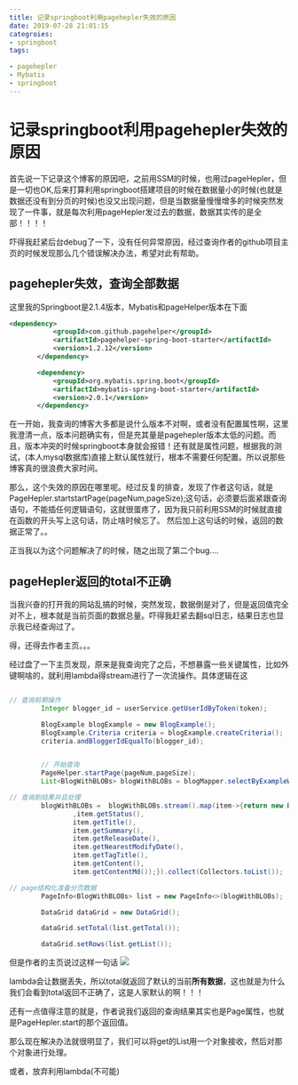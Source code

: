 ```yaml
---
title: 记录springboot利用pagehepler失效的原因
date: 2019-07-28 21:01:15
categroies:
- springboot
tags:

- pagehepler
- Mybatis
- springboot
---
```


# 记录springboot利用pagehepler失效的原因

首先说一下记录这个博客的原因吧，之前用SSM的时候，也用过pageHepler，但是一切也OK,后来打算利用springboot搭建项目的时候在数据量小的时候(也就是数据还没有到分页的时候)也没又出现问题，但是当数据量慢慢增多的时候突然发现了一件事，就是每次利用pageHepler发过去的数据，数据其实传的是全部！！！！

吓得我赶紧后台debug了一下，没有任何异常原因，经过查询作者的github项目主页的时候发现那么几个错误解决办法，希望对此有帮助。


## pagehepler失效，查询全部数据

这里我的Springboot是2.1.4版本，Mybatis和pageHelper版本在下面
```xml
<dependency>
           <groupId>com.github.pagehelper</groupId>
           <artifactId>pagehelper-spring-boot-starter</artifactId>
           <version>1.2.12</version>
       </dependency>

       <dependency>
           <groupId>org.mybatis.spring.boot</groupId>
           <artifactId>mybatis-spring-boot-starter</artifactId>
           <version>2.0.1</version>
       </dependency>
```

在一开始，我查询的博客大多都是说什么版本不对啊，或者没有配置属性啊，这里我澄清一点，版本问题确实有，但是充其量是pagehepler版本太低的问题。而且，版本冲突的时候springboot本身就会报错！还有就是属性问题，根据我的测试，(本人mysql数据库)直接上默认属性就行，根本不需要任何配置。所以说那些博客真的很浪费大家时间。


那么，这个失效的原因在哪里呢。经过反复的排查，发现了作者这句话，就是PageHepler.startstartPage(pageNum,pageSize);这句话，必须要后面紧跟查询语句，不能插任何逻辑语句，这就很蛋疼了，因为我只前利用SSM的时候就直接在函数的开头写上这句话，防止啥时候忘了。
然后加上这句话的时候，返回的数据正常了。。

正当我以为这个问题解决了的时候，随之出现了第二个bug....

## pageHepler返回的total不正确

当我兴奋的打开我的网站乱搞的时候，突然发现，数据倒是对了，但是返回值完全对不上，根本就是当前页面的数据总量。吓得我赶紧去翻sql日志，结果日志也显示我已经查询过了。

得，还得去作者主页。。。

经过盘了一下主页发现，原来是我查询完了之后，不想暴露一些关键属性，比如外键啊啥的，就利用lambda得stream进行了一次流操作。具体逻辑在这


```java

// 查询前期操作
        Integer blogger_id = userService.getUserIdByToken(token);

        BlogExample blogExample = new BlogExample();
        BlogExample.Criteria criteria = blogExample.createCriteria();
        criteria.andBloggerIdEqualTo(blogger_id);


        // 开始查询
        PageHelper.startPage(pageNum,pageSize);
        List<BlogWithBLOBs> blogWithBLOBs = blogMapper.selectByExampleWithBLOBs(blogExample);

// 查询到结果并且处理
        blogWithBLOBs =  blogWithBLOBs.stream().map(item->{return new BlogWithBLOBs(item.getId()
                ,item.getStatus(),
                item.getTitle(),
                item.getSummary(),
                item.getReleaseDate(),
                item.getNearestModifyDate(),
                item.getTagTitle(),
                item.getContent(),
                item.getContentMd());}).collect(Collectors.toList());

// page结构化准备分页数据
        PageInfo<BlogWithBLOBs> list = new PageInfo<>(blogWithBLOBs);

        DataGrid dataGrid = new DataGrid();

        dataGrid.setTotal(list.getTotal());

        dataGrid.setRows(list.getList());

```



但是作者的主页说过这样一句话
![](https://s2.ax1x.com/2019/07/28/e1eK4P.png)

lambda会让数据丢失，所以total就返回了默认的当前**所有数据**，这也就是为什么我们会看到total返回不正确了，这是人家默认的啊！！！

还有一点值得注意的就是，作者说我们返回的查询结果其实也是Page属性，也就是PageHepler.start的那个返回值。

那么现在解决办法就很明显了，我们可以将get的List用一个对象接收，然后对那个对象进行处理。

或者，放弃利用lambda(不可能)
